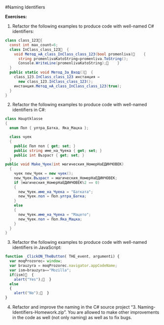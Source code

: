 #Naming Identifiers

**Exercises:**

1. Refactor the following examples to produce code with well-named C# identifiers:
  ```cs
  class class_123{
    const int max_count=6;
    class InClass_class_123  {
      void Метод_нА_class_InClass_class_123(bool promenliva)    {
        string promenlivaKatoString=promenliva.ToString();
        Console.WriteLine(promenlivaKatoString);    }
    }    
    public static void Метод_За_Вход()  {
      class_123.InClass_class_123 инстанция =
        new class_123.InClass_class_123();
      инстанция.Метод_нА_class_InClass_class_123(true); 
    }
  }
  ```

2. Refactor the following examples to produce code with well-named identifiers in C#:
  ```cs
  class Hauptklasse
  {
    enum Пол { ултра_Батка, Яка_Мацка };
  
    class чуек
    {
      public Пол пол { get; set; }
      public string име_на_Чуека { get; set; }
      public int Възраст { get; set; }
    }
  public void Make_Чуек(int магическия_НомерНаЕДИНЧОВЕК)
    {
      чуек new_Чуек = new чуек();
      new_Чуек.Възраст = магическия_НомерНаЕДИНЧОВЕК;
      if (магическия_НомерНаЕДИНЧОВЕК%2 == 0)
      {
        new_Чуек.име_на_Чуека = "Батката";
        new_Чуек.пол = Пол.ултра_Батка;
      }
      else
      {
        new_Чуек.име_на_Чуека = "Мацето";
        new_Чуек.пол = Пол.Яка_Мацка;
      }
    }
  }
  ```
  
3. Refactor the following examples to produce code with well-named identifiers in JavaScript:
  ```javascript
  function _ClickON_TheButton( THE_event, argumenti) {
    var moqProzorec= window;
    var brauzyra = moqProzorec.navigator.appCodeName;
    var ism=brauzyra=="Mozilla";
    if(ism)  {
      alert("Yes");  }
    else
    {
      alert("No");  }
  }
  ```

4. Refactor and improve the naming in the C# source project “3. Naming-Identifiers-Homework.zip”. You are allowed to make other improvements in the code as well (not only naming) as well as to fix bugs.
